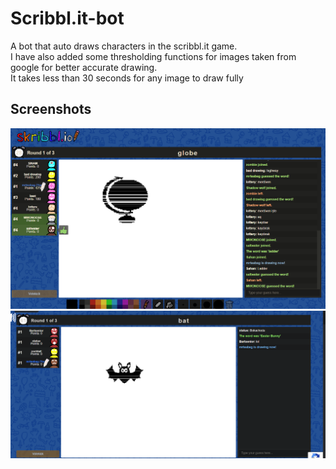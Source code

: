 # Scribbl.it-bot
A bot that auto draws characters in the scribbl.it game.  
I have also added some thresholding functions for images taken from google for better accurate drawing.  
It takes less than 30 seconds for any image to draw fully

## Screenshots
![alt text](https://github.com/keshav99/Scribbl.it-bot/blob/master/Screenshot1.png)
![alt text](https://github.com/keshav99/Scribbl.it-bot/blob/master/Screenshot2.png)


